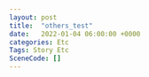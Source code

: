 ```yaml
---
layout: post
title:  "others_test"
date:   2022-01-04 06:00:00 +0000
categories: Etc
Tags: Story Etc
SceneCode: []
---
```

